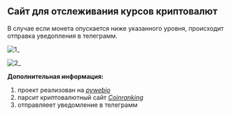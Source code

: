 ##  Cайт для отслеживания курсов криптовалют

В случае если монета опускается ниже указанного уровня, происходит отправка уведопления в телеграмм.

![1_](https://user-images.githubusercontent.com/45397736/213860194-34611be2-34b2-4c9b-9b83-afaf5cee83c5.png)

![2_](https://user-images.githubusercontent.com/45397736/213860196-f0c0061e-889a-4381-b7e9-700f7c21fa0f.png)

**Дополнительная информация:**
1) проект реализован на [*pywebio*](https://github.com/pywebio/PyWebIO)
2) парсит криптовалютный сайт [*Coinranking*](https://coinranking.com/ru)
3) отправляеет уведомление в телеграмм

